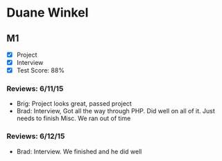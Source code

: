 # Duane Winkel

## M1

- [x] Project 
- [x] Interview
- [x] Test Score: 88%

### Reviews: 6/11/15
- Brig: Project looks great, passed project
- Brad: Interview, Got all the way through PHP. Did well on all of it. Just needs to finish Misc. We ran out of time

### Reviews: 6/12/15
- Brad: Interview. We finished and he did well
